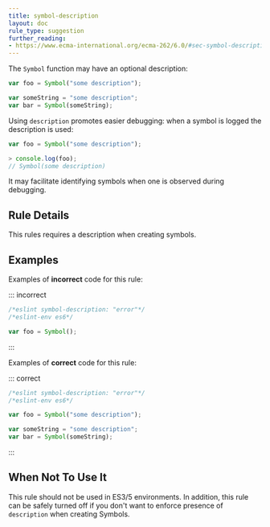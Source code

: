 ```yaml
---
title: symbol-description
layout: doc
rule_type: suggestion
further_reading:
- https://www.ecma-international.org/ecma-262/6.0/#sec-symbol-description
---
```



The `Symbol` function may have an optional description:

```js
var foo = Symbol("some description");

var someString = "some description";
var bar = Symbol(someString);
```

Using `description` promotes easier debugging: when a symbol is logged the description is used:

```js
var foo = Symbol("some description");

> console.log(foo);
// Symbol(some description)
```

It may facilitate identifying symbols when one is observed during debugging.

## Rule Details

This rules requires a description when creating symbols.

## Examples

Examples of **incorrect** code for this rule:

::: incorrect

```js
/*eslint symbol-description: "error"*/
/*eslint-env es6*/

var foo = Symbol();
```

:::

Examples of **correct** code for this rule:

::: correct

```js
/*eslint symbol-description: "error"*/
/*eslint-env es6*/

var foo = Symbol("some description");

var someString = "some description";
var bar = Symbol(someString);
```

:::

## When Not To Use It

This rule should not be used in ES3/5 environments.
In addition, this rule can be safely turned off if you don't want to enforce presence of `description` when creating Symbols.
